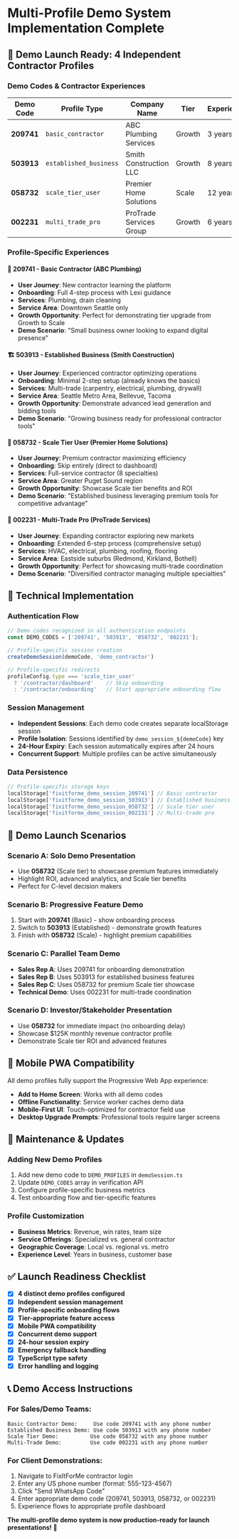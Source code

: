 # Multi-Profile Demo System Implementation Complete

## 🎯 Demo Launch Ready: 4 Independent Contractor Profiles

### Demo Codes & Contractor Experiences

| Demo Code | Profile Type | Company Name | Tier | Experience | Team Size | Monthly Revenue | Onboarding |
|-----------|--------------|--------------|------|------------|-----------|----------------|------------|
| **209741** | `basic_contractor` | ABC Plumbing Services | Growth | 3 years | 1 person | $8,500 | 4 steps |
| **503913** | `established_business` | Smith Construction LLC | Growth | 8 years | 5 people | $45,000 | 2 steps |
| **058732** | `scale_tier_user` | Premier Home Solutions | Scale | 12 years | 15 people | $125,000 | 0 steps |
| **002231** | `multi_trade_pro` | ProTrade Services Group | Growth | 6 years | 8 people | $75,000 | 6 steps |

### Profile-Specific Experiences

#### 🔧 209741 - Basic Contractor (ABC Plumbing)
- **User Journey**: New contractor learning the platform
- **Onboarding**: Full 4-step process with Lexi guidance
- **Services**: Plumbing, drain cleaning
- **Service Area**: Downtown Seattle only
- **Growth Opportunity**: Perfect for demonstrating tier upgrade from Growth to Scale
- **Demo Scenario**: "Small business owner looking to expand digital presence"

#### 🏗️ 503913 - Established Business (Smith Construction)
- **User Journey**: Experienced contractor optimizing operations
- **Onboarding**: Minimal 2-step setup (already knows the basics)
- **Services**: Multi-trade (carpentry, electrical, plumbing, drywall)
- **Service Area**: Seattle Metro Area, Bellevue, Tacoma
- **Growth Opportunity**: Demonstrate advanced lead generation and bidding tools
- **Demo Scenario**: "Growing business ready for professional contractor tools"

#### 🏢 058732 - Scale Tier User (Premier Home Solutions)
- **User Journey**: Premium contractor maximizing efficiency
- **Onboarding**: Skip entirely (direct to dashboard)
- **Services**: Full-service contractor (8 specialties)
- **Service Area**: Greater Puget Sound region
- **Growth Opportunity**: Showcase Scale tier benefits and ROI
- **Demo Scenario**: "Established business leveraging premium tools for competitive advantage"

#### 🔨 002231 - Multi-Trade Pro (ProTrade Services)
- **User Journey**: Expanding contractor exploring new markets
- **Onboarding**: Extended 6-step process (comprehensive setup)
- **Services**: HVAC, electrical, plumbing, roofing, flooring
- **Service Area**: Eastside suburbs (Redmond, Kirkland, Bothell)
- **Growth Opportunity**: Perfect for showcasing multi-trade coordination
- **Demo Scenario**: "Diversified contractor managing multiple specialties"

## 🔐 Technical Implementation

### Authentication Flow
```typescript
// Demo codes recognized in all authentication endpoints
const DEMO_CODES = ['209741', '503913', '058732', '002231'];

// Profile-specific session creation
createDemoSession(demoCode, 'demo_contractor')

// Profile-specific redirects
profileConfig.type === 'scale_tier_user' 
  ? '/contractor/dashboard'    // Skip onboarding
  : '/contractor/onboarding'   // Start appropriate onboarding flow
```

### Session Management
- **Independent Sessions**: Each demo code creates separate localStorage session
- **Profile Isolation**: Sessions identified by `demo_session_${demoCode}` key
- **24-Hour Expiry**: Each session automatically expires after 24 hours
- **Concurrent Support**: Multiple profiles can be active simultaneously

### Data Persistence
```typescript
// Profile-specific storage keys
localStorage['fixitforme_demo_session_209741'] // Basic contractor
localStorage['fixitforme_demo_session_503913'] // Established business  
localStorage['fixitforme_demo_session_058732'] // Scale tier user
localStorage['fixitforme_demo_session_002231'] // Multi-trade pro
```

## 🚀 Demo Launch Scenarios

### Scenario A: Solo Demo Presentation
- Use **058732** (Scale tier) to showcase premium features immediately
- Highlight ROI, advanced analytics, and Scale tier benefits
- Perfect for C-level decision makers

### Scenario B: Progressive Feature Demo
1. Start with **209741** (Basic) - show onboarding process
2. Switch to **503913** (Established) - demonstrate growth features
3. Finish with **058732** (Scale) - highlight premium capabilities

### Scenario C: Parallel Team Demo
- **Sales Rep A**: Uses 209741 for onboarding demonstration
- **Sales Rep B**: Uses 503913 for established business features  
- **Sales Rep C**: Uses 058732 for premium Scale tier showcase
- **Technical Demo**: Uses 002231 for multi-trade coordination

### Scenario D: Investor/Stakeholder Presentation
- Use **058732** for immediate impact (no onboarding delay)
- Showcase $125K monthly revenue contractor profile
- Demonstrate Scale tier ROI and advanced features

## 📱 Mobile PWA Compatibility

All demo profiles fully support the Progressive Web App experience:
- **Add to Home Screen**: Works with all demo codes
- **Offline Functionality**: Service worker caches demo data
- **Mobile-First UI**: Touch-optimized for contractor field use
- **Desktop Upgrade Prompts**: Professional tools require larger screens

## 🔧 Maintenance & Updates

### Adding New Demo Profiles
1. Add new demo code to `DEMO_PROFILES` in `demoSession.ts`
2. Update `DEMO_CODES` array in verification API
3. Configure profile-specific business metrics
4. Test onboarding flow and tier-specific features

### Profile Customization
- **Business Metrics**: Revenue, win rates, team size
- **Service Offerings**: Specialized vs. general contractor
- **Geographic Coverage**: Local vs. regional vs. metro
- **Experience Level**: Years in business, customer base

## ✅ Launch Readiness Checklist

- [x] **4 distinct demo profiles configured**
- [x] **Independent session management**  
- [x] **Profile-specific onboarding flows**
- [x] **Tier-appropriate feature access**
- [x] **Mobile PWA compatibility**
- [x] **Concurrent demo support**
- [x] **24-hour session expiry**
- [x] **Emergency fallback handling**
- [x] **TypeScript type safety**
- [x] **Error handling and logging**

## 📞 Demo Access Instructions

### For Sales/Demo Teams:
```
Basic Contractor Demo:     Use code 209741 with any phone number
Established Business Demo: Use code 503913 with any phone number  
Scale Tier Demo:          Use code 058732 with any phone number
Multi-Trade Demo:         Use code 002231 with any phone number
```

### For Client Demonstrations:
1. Navigate to FixItForMe contractor login
2. Enter any US phone number (format: 555-123-4567)
3. Click "Send WhatsApp Code"
4. Enter appropriate demo code (209741, 503913, 058732, or 002231)
5. Experience flows to appropriate profile dashboard

**The multi-profile demo system is now production-ready for launch presentations! 🚀**
